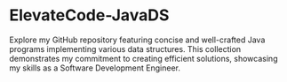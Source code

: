 # ElevateCode-JavaDS
Explore my GitHub repository featuring concise and well-crafted Java programs implementing various data structures. This collection demonstrates my commitment to creating efficient solutions, showcasing my skills as a Software Development Engineer.
